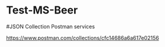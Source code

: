 # Test-MS-Beer

#JSON Collection Postman services

https://www.postman.com/collections/cfc14686a6a617e02156

